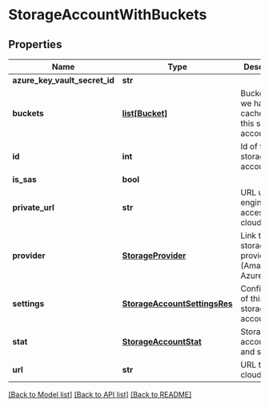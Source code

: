 # StorageAccountWithBuckets

## Properties
Name | Type | Description | Notes
------------ | ------------- | ------------- | -------------
**azure_key_vault_secret_id** | **str** |  | [optional] 
**buckets** | [**list[Bucket]**](Bucket.md) | Buckets that we have cached for this storage account | [optional] 
**id** | **int** | Id of the storage account | [optional] 
**is_sas** | **bool** |  | [optional] 
**private_url** | **str** | URL used by engines to access the cloud | [optional] 
**provider** | [**StorageProvider**](StorageProvider.md) | Link to the storage provider (Amazon, Azure, etc) | [optional] 
**settings** | [**StorageAccountSettingsRes**](StorageAccountSettingsRes.md) | Configuration of this storage account | [optional] 
**stat** | [**StorageAccountStat**](StorageAccountStat.md) | Storage account state and statistics | [optional] 
**url** | **str** | URL to the cloud | [optional] 

[[Back to Model list]](../README.md#documentation-for-models) [[Back to API list]](../README.md#documentation-for-api-endpoints) [[Back to README]](../README.md)


